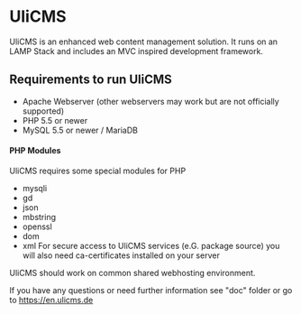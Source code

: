 # UliCMS
UliCMS is an enhanced web content management solution.
It runs on an LAMP Stack and includes an MVC inspired development framework.

## Requirements to run UliCMS
   * Apache Webserver (other webservers may work but are not officially supported)
   * PHP 5.5 or newer
   * MySQL 5.5 or newer / MariaDB
   
#### PHP Modules
UliCMS requires some special modules for PHP
   * mysqli
   * gd
   * json
   * mbstring
   * openssl   
   * dom
   * xml
For secure access to UliCMS services (e.G. package source) you will also need ca-certificates installed on your server

UliCMS should work on common shared webhosting environment.

If you have any questions or need further information see "doc" folder or go to https://en.ulicms.de
